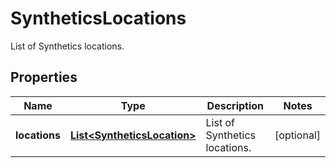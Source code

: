 

# SyntheticsLocations

List of Synthetics locations.
## Properties

Name | Type | Description | Notes
------------ | ------------- | ------------- | -------------
**locations** | [**List&lt;SyntheticsLocation&gt;**](SyntheticsLocation.md) | List of Synthetics locations. |  [optional]



